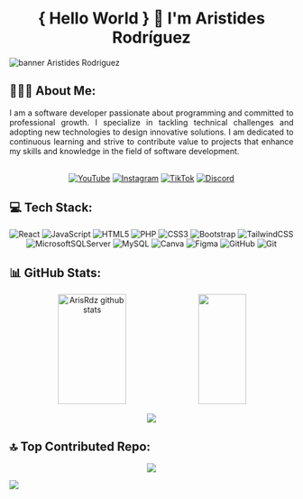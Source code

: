 # <div align="center">{ Hello World } 👋 I'm Aristides Rodríguez</div>
![banner Aristides Rodriguez](banner-aristidesrdz-fed.png)

## 👨🏻‍💻 About Me:
<div align="justify">
I am a software developer passionate about programming and committed to professional growth. I specialize in tackling technical challenges and adopting new technologies to design innovative solutions. I am dedicated to continuous learning and strive to contribute value to projects that enhance my skills and knowledge in the field of software development.
</div>
<br/>

<div align="center">
  
[![YouTube](https://img.shields.io/badge/YouTube-%23FF0000.svg?style=for-the-badge&logo=YouTube&logoColor=white)](https://youtube.com/soyizzat) [![Instagram](https://img.shields.io/badge/Instagram-%23E4405F.svg?style=for-the-badge&logo=Instagram&logoColor=white)](https://instagram.com/soyizzat) [![TikTok](https://img.shields.io/badge/TikTok-%23000000.svg?style=for-the-badge&logo=TikTok&logoColor=white)](https://tiktok.com/@soyizzat) [![Discord](https://img.shields.io/badge/Discord-%237289DA.svg?style=for-the-badge&logo=discord&logoColor=white)](https://discord.gg/uRRk3BBPgq) 

</div>

## 💻 Tech Stack:
<div align="center">
  
![React](https://img.shields.io/badge/react-%2320232a.svg?style=for-the-badge&logo=react&logoColor=%2361DAFB) ![JavaScript](https://img.shields.io/badge/javascript-%23323330.svg?style=for-the-badge&logo=javascript&logoColor=%23F7DF1E) ![HTML5](https://img.shields.io/badge/html5-%23E34F26.svg?style=for-the-badge&logo=html5&logoColor=white) ![PHP](https://img.shields.io/badge/php-%23777BB4.svg?style=for-the-badge&logo=php&logoColor=white) <!-- ![Python](https://img.shields.io/badge/python-3670A0?style=for-the-badge&logo=python&logoColor=ffdd54) --> ![CSS3](https://img.shields.io/badge/css3-%231572B6.svg?style=for-the-badge&logo=css3&logoColor=white) ![Bootstrap](https://img.shields.io/badge/bootstrap-%238511FA.svg?style=for-the-badge&logo=bootstrap&logoColor=white) ![TailwindCSS](https://img.shields.io/badge/tailwindcss-%2338B2AC.svg?style=for-the-badge&logo=tailwind-css&logoColor=white)  <!-- ![NodeJS](https://img.shields.io/badge/node.js-6DA55F?style=for-the-badge&logo=node.js&logoColor=white) --> ![MicrosoftSQLServer](https://img.shields.io/badge/Microsoft%20SQL%20Server-CC2927?style=for-the-badge&logo=microsoft%20sql%20server&logoColor=white) ![MySQL](https://img.shields.io/badge/mysql-4479A1.svg?style=for-the-badge&logo=mysql&logoColor=white) <!--![Adobe Audition](https://img.shields.io/badge/Adobe%20Audition-9999FF.svg?style=for-the-badge&logo=Adobe%20Audition&logoColor=white) ![Adobe Illustrator](https://img.shields.io/badge/adobe%20illustrator-%23FF9A00.svg?style=for-the-badge&logo=adobe%20illustrator&logoColor=white) ![Adobe Lightroom](https://img.shields.io/badge/Adobe%20Lightroom-31A8FF.svg?style=for-the-badge&logo=Adobe%20Lightroom&logoColor=white) ![Adobe Photoshop](https://img.shields.io/badge/adobe%20photoshop-%2331A8FF.svg?style=for-the-badge&logo=adobe%20photoshop&logoColor=white) ![Adobe Premiere Pro](https://img.shields.io/badge/Adobe%20Premiere%20Pro-9999FF.svg?style=for-the-badge&logo=Adobe%20Premiere%20Pro&logoColor=white) --> ![Canva](https://img.shields.io/badge/Canva-%2300C4CC.svg?style=for-the-badge&logo=Canva&logoColor=white) ![Figma](https://img.shields.io/badge/figma-%23F24E1E.svg?style=for-the-badge&logo=figma&logoColor=white) ![GitHub](https://img.shields.io/badge/github-%23121011.svg?style=for-the-badge&logo=github&logoColor=white) ![Git](https://img.shields.io/badge/git-%23F05033.svg?style=for-the-badge&logo=git&logoColor=white)

</div>

## 📊 GitHub Stats:
<div align="center">  
  <img width="49%" height="195px" src="https://github-readme-stats.vercel.app/api?username=arisrodriguez&show_icons=true&count_private=true&hide_border=true&title_color=02D9F7FF&icon_color=02D9F7FF&text_color=c9d1d9&bg_color=0d1117" alt="ArisRdz github stats" /> 
  
  <img width="41%" height="195px" src="https://github-readme-stats.vercel.app/api/top-langs/?username=arisrodriguez&layout=compact&hide_border=true&title_color=02D9F7FF&text_color=02D9F7FF&bg_color=0d1117" />
</div> 
<p align="center">
 <img  src="https://github-readme-streak-stats.herokuapp.com?user=arisrodriguez&theme=tokyonight_duo&hide_border=true"
</p>

## 🔝 Top Contributed Repo:

<div align="center">
  
![](https://github-contributor-stats.vercel.app/api?username=arisrodriguez&limit=5&hide_border=true&title_color=02D9F7FF&icon_color=02D9F7FF&text_color=c9d1d9&bg_color=0d1117&combine_all_yearly_contributions=true)

</div>

<!-- Visit counter ------------------------------------------------------------------------------------------------------------------------------------------------------->
<img align="" src="https://visitcount.itsvg.in/api?id=arisrodriguez&icon=0&color=0)](https://visitcount.itsvg.in" />


<!--**ArisRdz/ArisRdz** is a ✨ _special_ ✨ repository because its `README.md` (this file) appears on your GitHub profile.-->

